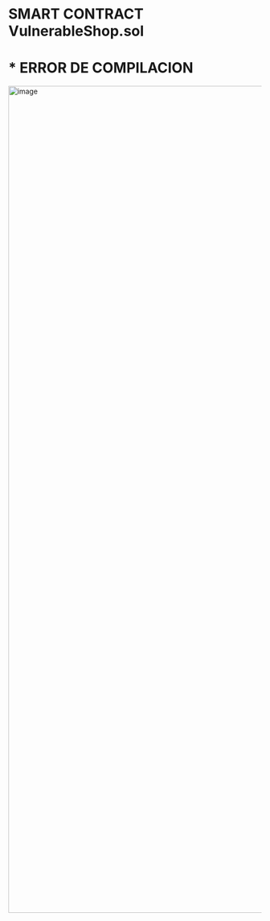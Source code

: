 # SMART CONTRACT VulnerableShop.sol


# * ERROR DE COMPILACION 

<img width="1642" alt="image" src="https://github.com/jcontrerasd/Vulnerabilidades-Smart-Contract/assets/27821228/f1567145-38a8-4147-85f8-2b47a5c4d939">


